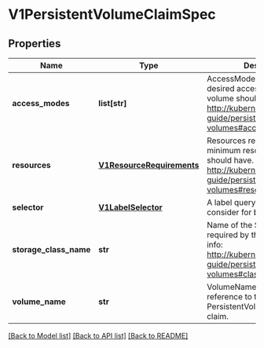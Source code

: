 # V1PersistentVolumeClaimSpec

## Properties
Name | Type | Description | Notes
------------ | ------------- | ------------- | -------------
**access_modes** | **list[str]** | AccessModes contains the desired access modes the volume should have. More info: http://kubernetes.io/docs/user-guide/persistent-volumes#access-modes-1 | [optional] 
**resources** | [**V1ResourceRequirements**](V1ResourceRequirements.md) | Resources represents the minimum resources the volume should have. More info: http://kubernetes.io/docs/user-guide/persistent-volumes#resources | [optional] 
**selector** | [**V1LabelSelector**](V1LabelSelector.md) | A label query over volumes to consider for binding. | [optional] 
**storage_class_name** | **str** | Name of the StorageClass required by the claim. More info: http://kubernetes.io/docs/user-guide/persistent-volumes#class-1 | [optional] 
**volume_name** | **str** | VolumeName is the binding reference to the PersistentVolume backing this claim. | [optional] 

[[Back to Model list]](../README.md#documentation-for-models) [[Back to API list]](../README.md#documentation-for-api-endpoints) [[Back to README]](../README.md)


